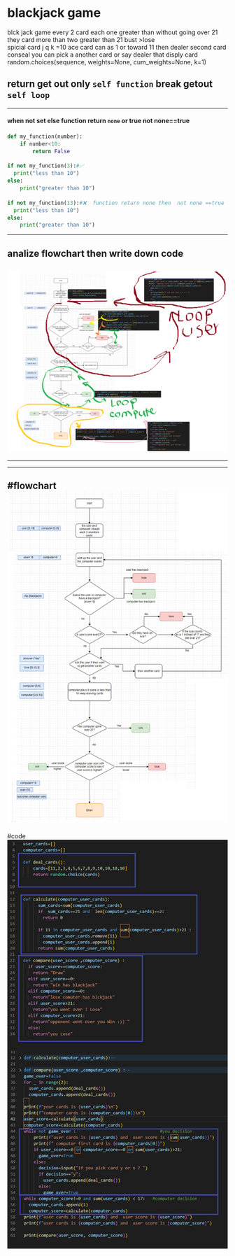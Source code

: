 # blackjack game 
blck jack game
every 2 card  each one  greater than   without going over   21
they card  more than two  greater than 21   bust >lose  
spicial card   j q k =10     ace card can  as 1 or toward  11 
then dealer second card conseal  you can pick a another card  or  say dealer that disply card
random.choices(sequence, weights=None, cum_weights=None, k=1)
## return  get out only `self function`  break getout `self loop`
---
#### when not set else function return `none`  or true      not none==true
```python
def my_function(number):
    if number<10:
        return False

if not my_function(3):#✅
  print("less than 10")  
else:
    print("greater than 10")

if not my_function(13):#❌  function return none then  not none ==true
  print("less than 10")  
else:
    print("greater than 10")
```
---
## analize flowchart then write down code

![analize](https://raw.githubusercontent.com/wer340/python-angelayu/main/day-11/image/aanalize.png)
---
---
---

#flowchart
![flowchart](https://raw.githubusercontent.com/wer340/python-angelayu/main/day-11/image/flowchart.png)
---
#code
![code](https://raw.githubusercontent.com/wer340/python-angelayu/main/day-11/image/code.png)
